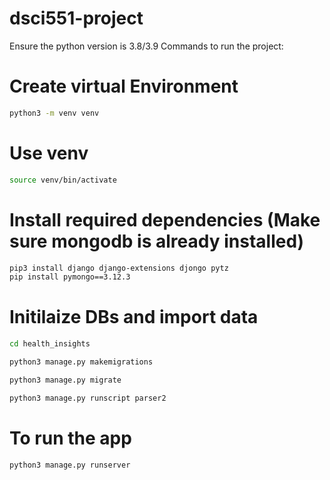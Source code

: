 # dsci551-project
Ensure the python version is 3.8/3.9
Commands to run the project:


# Create virtual Environment
```bash 
python3 -m venv venv
```
# Use venv

```bash
source venv/bin/activate
```
# Install required dependencies (Make sure mongodb is already installed)
```bash
pip3 install django django-extensions djongo pytz
pip install pymongo==3.12.3
```

# Initilaize DBs and import data
```bash
cd health_insights
```
```bash
python3 manage.py makemigrations
  ```
```bash
python3 manage.py migrate
  ```
```bash
python3 manage.py runscript parser2
```
# To run the app

```bash
python3 manage.py runserver
```
